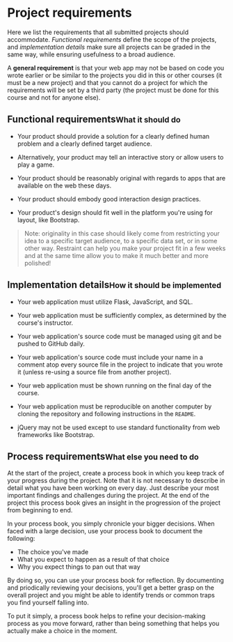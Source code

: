 # Project requirements

Here we list the requirements that all submitted projects should accommodate. *Functional requirements* define the scope of the projects, and *implementation details* make sure all projects can be graded in the same way, while ensuring usefulness to a broad audience.

A **general requirement** is that your web app may not be based on code you wrote earlier or be similar to the projects you did in this or other courses (it must be a new project) and that you cannot do a project for which the requirements will be set by a third party (the project must be done for this course and not for anyone else).

## Functional requirements<small>What it should do</small>

- Your product should provide a solution for a clearly defined human problem and a clearly defined target audience.

- Alternatively, your product may tell an interactive story or allow users to play a game.

- Your product should be reasonably original with regards to apps that are available on the web these days.

- Your product should embody good interaction design practices.

- Your product's design should fit well in the platform you're using for layout, like Bootstrap.

> Note: originality in this case should likely come from restricting your idea to a specific target audience, to a specific data set, or in some other way. Restraint can help you make your project fit in a few weeks and at the same time allow you to make it much better and more polished!

## Implementation details<small>How it should be implemented</small>

- Your web application must utilize Flask, JavaScript, and SQL.

- Your web application must be sufficiently complex, as determined by the course's instructor.

- Your web application's source code must be managed using git and be pushed to GitHub daily.

- Your web application's source code must include your name in a comment atop every source file in the project to indicate that you wrote it (unless re-using a source file from another project).

- Your web application must be shown running on the final day of the course.

- Your web application must be reproducible on another computer by cloning the repository and following instructions in the `README`.

- jQuery may not be used except to use standard functionality from web frameworks like Bootstrap.

## Process requirements<small>What else you need to do</small>

At the start of the project, create a process book in which you keep track of your progress during the project. Note that it is not necessary to describe in detail what you have been working on every day. Just describe your most important findings and challenges during the project. At the end of the project this process book gives an insight in the progression of the project from beginning to end. 

In your process book, you simply chronicle your bigger decisions. When faced with a large decision, use your process book to document the following:

* The choice you've made
* What you expect to happen as a result of that choice
* Why you expect things to pan out that way

By doing so, you can use your process book for reflection. By documenting and priodically reviewing your decisions, you'll get a better grasp on the overall project and you might be able to identify trends or common traps you find yourself falling into.

To put it simply, a process book helps to refine your decision-making process as you move forward, rather than being something that helps you actually make a choice in the moment.
